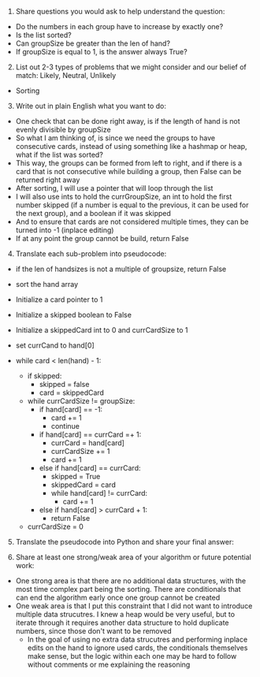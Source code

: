 1. Share questions you would ask to help understand the question:
- Do the numbers in each group have to increase by exactly one?
- Is the list sorted?
- Can groupSize be greater than the len of hand?
- If groupSize is equal to 1, is the answer always True?

2. List out 2-3 types of problems that we might consider and our belief of match: Likely, Neutral, Unlikely
- Sorting

3. Write out in plain English what you want to do: 
- One check that can be done right away, is if the length of hand is not evenly divisible by groupSize
- So what I am thinking of, is since we need the groups to have consecutive cards, instead of using something like a hashmap or heap, what if the list was sorted?
- This way, the groups can be formed from left to right, and if there is a card that is not consecutive while building a group, then False can be returned right away
- After sorting, I will use a pointer that will loop through the list
- I will also use ints to hold the currGroupSize, an int to hold the first number skipped (if a number is equal to the previous, it can be used for the next group), and a boolean if it was skipped
- And to ensure that cards are not considered multiple times, they can be turned into -1 (inplace editing)
- If at any point the group cannot be build, return False

4. Translate each sub-problem into pseudocode:
- if the len of handsizes is not a multiple of groupsize, return False

- sort the hand array

- Initialize a card pointer to 1
- Initialize a skipped boolean to False
- Initialize a skippedCard int to 0 and currCardSize to 1 
- set currCand to hand[0]

- while card < len(hand) - 1:
  - if skipped: 
    - skipped = false
    - card = skippedCard
  - while currCardSize != groupSize:
    - if hand[card] == -1:
      - card += 1 
      - continue
    - if hand[card] == currCard =+ 1:
      - currCard = hand[card]
      - currCardSize += 1
      - card += 1
    - else if hand[card] == currCard:
      - skipped = True
      - skippedCard = card
      - while hand[card] != currCard:
        - card += 1
    - else if hand[card] > currCard + 1:
      - return False
  - currCardSize = 0

5. Translate the pseudocode into Python and share your final answer:
  <!--  class Solution:
      def isNStraightHand(self, hand: List[int], groupSize: int) -> bool:
          if len(hand) % groupSize != 0:
              return False

          hand.sort()

          card = 0
          skipped = False
          skippedCard = 0
          currSize = 0
          currCard = hand[0] - 1

          while card < len(hand):
              if currSize == 0: #If the group is 0, start from with the current card
                  currCard = hand[card]
                  card += 1
                  currSize = 1
                  continue
              if currSize == groupSize: # if the group is filled, reset group to 0 and move card back to skipped if a card was skipped
                  currSize = 0
                  if skipped:
                      skipped = False
                      card = skippedCard   
              elif hand[card] == -1: # cards already in a group are converted to -1, so skip those if they are seen
                  card += 1
              elif hand[card] == currCard + 1: # a consecutive card is found
                  currCard = hand[card]
                  hand[card] = -1
                  currSize += 1
                  card += 1
              elif hand[card] == currCard: # a duplicate card was found, skip it. For first skip in the current group, set skippedCard to the current card before skipping. For consecutive skips, just skip
                  if not skipped:
                      skipped = True
                      skippedCard = card
                  while hand[card] == currCard and card != len(hand) - 1: 
                      card += 1
                  if card == len(hand) - 1: #if the card reaches in the end in the instance, then there is no consecutive card in the hand, return False
                      return False
              elif hand[card] > currCard + 1: # a non consecutive card was found, return False
                  return False         
          return True #The entire hand was traversed with no falses, return True  -->

6. Share at least one strong/weak area of your algorithm or future potential work:
- One strong area is that there are no additional data structures, with the most time complex part being the sorting. There are conditionals that can end the algorithm early once one group cannot be created
- One weak area is that I put this constraint that I did not want to introduce multiple data strucutres. I knew a heap would be very useful, but to iterate through it requires another data structure to hold duplicate numbers, since those don't want to be removed
  - In the goal of using no extra data strucutres and performing inplace edits on the hand to ignore used cards, the conditionals themselves make sense, but the logic within each one may be hard to follow without comments or me explaining the reasoning